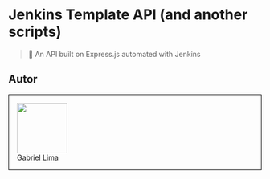 # Jenkins Template API (and another scripts)

> 🤖 An API built on Express.js automated with Jenkins

## Autor

<div style="border: 1px solid #000;padding:16px" width="200px">
    <img width="100px" src="https://github.com/gabrielSantosLima.png"/> <br>
    <a href="https://github.com/gabrielSantosLima">Gabriel Lima</a>
</div>
